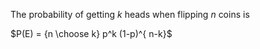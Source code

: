The probability of getting $k$ heads when flipping $n$ coins is

$P(E) = {n \choose k} p^k (1-p)^{ n-k}$

